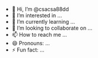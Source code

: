 - 👋 Hi, I’m @csacsa88dd
- 👀 I’m interested in ...
- 🌱 I’m currently learning ...
- 💞️ I’m looking to collaborate on ...
- 📫 How to reach me ...
- 😄 Pronouns: ...
- ⚡ Fun fact: ...

<!---
csacsa88dd/csacsa88dd is a ✨ special ✨ repository because its `README.md` (this file) appears on your GitHub profile.
You can click the Preview link to take a look at your changes.
--->
